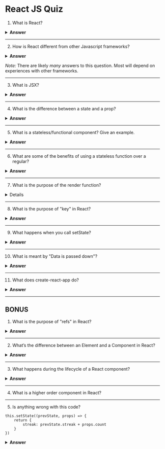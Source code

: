 # React JS Quiz

1. What is React?

<details>
<summary><b>Answer</b></summary>
<p>
React is an open-source JavaScript library created by Facebook for building complex, interactive UIs in web and mobile applications.

The key point in this answer is that React’s core purpose is to build UI components;it is often referred to as just the “V” (View) in an “MVC” architecture. Therefore it has no opinions on the other pieces of your technology stack and can be seamlessly integrated into any application.
</p>
</details>

---

2. How is React different from other Javascript frameworks?

<details>
<summary><b>Answer</b></summary>
<p>
React is a small library focused on building UI components.

By comparison, AngularJS (1.x) approaches building an application by extending HTML markup and injecting various constructs (e.g. Directives, Controllers, Services) at runtime. As a result, AngularJS is very opinionated about the greater architecture of your application.

By contrast, React focuses exclusively on the creation of components, and has few (if any) opinions about an application’s architecture. This allows a developer an incredible amount of flexibility in choosing the architecture they deem “best” — though it also places the responsibility of choosing (or building) those parts on the developer.
</p>
</details>

_Note:_ There are likely _many_ answers to this question. Most will depend on experiences with other frameworks. 

--- 

3. What is JSX?

<details>
<summary><b>Answer</b></summary>
<p>
JSX, aka 'JavaScript eXtension' is XML like syntax developed for use in React. It allows developers to write Javascript that _looks_ like HTML. JSX code by itself cannot be read by the browser; it must be transpiled into traditional JavaScript using tools like Babel and webpack. 
</p>

#### Key Talking Points

* Developers do not have to use JSX (and ES2015) to write an application in React.
* Having said that, many React developers prefer to use JSX as its syntax is far more declarative and reduces overall code complexity. Facebook certainly encourages it in all of their documentation!
* Adopting JSX allows the developer to simultaneously adopt ES2015 — giving immediate access to some wonderful syntactic sugar.
</details>

--- 

4. What is the difference between a state and a prop?

<details>
<summary><b>Answer</b></summary>
<p>
>In a React component, props are variables passed to it by its parent component. State on the other hand is still variables, but directly initialized and managed by the component.
>
> The state can be initialized by props.

More Reading: [https://flaviocopes.com/react-state-vs-props/](https://flaviocopes.com/react-state-vs-props/)
</p>
</details>

--- 

5. What is a stateless/functional component? Give an example.

<details>
<summary><b>Answer</b></summary>
<p>
A stateless, aka functional, component is _just_ a Javascript function that can receive props and return a React element.
</p>

```
const myGreetingComponent = props => {
    return (
        <div>
            <h1>Hello {props.name}</h1>
        </div>
    )
}
```
</details>

--- 

6. What are some of the benefits of using a stateless function over a regular?

<details>
<summary><b>Answer</b></summary>

> [A] functional component has no state, no lifecycle methods and it’s easy to write(plain function) [...] a class component has state, lifecycle methods and React creates an instance of a class component every time React renders it. If you don’t need to use state or lifecycle I would recommend you to use a function component, but If there’s a chance that you need one of those things(state, lifecycle methods) I would suggest you to use class component.

More Reading: [https://itnext.io/react-component-class-vs-stateless-component-e3797c7d23ab](https://itnext.io/react-component-class-vs-stateless-component-e3797c7d23ab)
</details>

--- 

7. What is the purpose of the render function?

<details>
<summary<b>Answer</b></summary>
<p> 
The render method returns a description of what you want to see on the screen. React takes the description and displays the result. 

In particular, render returns a React element, which is a lightweight description of what to render.
</p>
</details>

--- 

8. What is the purpose of "key" in React?

<details>
<summary><b>Answer</b></summary>
<p>
Keys are what help React keep track of what items have changed, been added, or been removed from a list.
</p>
</details>

--- 

9. What happens when you call setState?

<details>
<summary><b>Answer</b></summary>
<p>
The first thing React will do when setState is called is merge the object you passed into setState into the current state of the component. 

This will kick off a process called reconciliation. The end goal of reconciliation is to, in the most efficient way possible, update the UI based on this new state. 

To do this, React will construct a new tree of React elements (which you can think of as an object representation of your UI). Once it has this tree, in order to figure out how the UI should change in response to the new state, React will diff (`diff`: check the differences of) this new tree against the previous element tree. 

By doing this, React will then know the exact changes which occurred, and by knowing exactly what changes occurred, will able to minimize its footprint on the UI by only making updates where absolutely necessary.
</p>
</details>

---

10. What is meant by "Data is passed down"?

<details>
<summary><b>Answer</b></summary>
<p>

React has _one-way_  data binding.  Specifically, React's UI is changed based on changes to the data model. The changes move from the model, it is the single source of truth. 

By comparison, two-way data binding means that the model changes with the UI, and vice-versa. 

One-way data binding means that data is always moving in one direction. This flow is more predictable, with has fewer side effects.

Common React data flow patterns are:

* Parent -> Child
* Child -> Parent (using callbacks)
* Between siblings (messy, but possible). 

More Reading: [https://medium.com/@lizdenhup/understanding-unidirectional-data-flow-in-react-3e3524c09d8e](https://medium.com/@lizdenhup/understanding-unidirectional-data-flow-in-react-3e3524c09d8e)
</p>
</details>

---

11. What does create-react-app do?

<details>
<summary><b>Answer</b></summary>
<p>

Per the [docs](https://facebook.github.io/create-react-app/docs/getting-started) 

> Create React App is an officially supported way to create single-page React applications. It offers a modern build setup with no configuration.

Using `create-react-app` will quickly scaffold out a React application with all the basic libraries, folder structure, and scripts that you need to get a React application up and running quickly.
</p>
</details>

---

## BONUS

1. What is the purpose of "refs" in React?

<details>
<summary><b>Answer</b></summary>
<p>
Refs allow direct access to a DOM element or an instance of a component. 

In order to use them you add a ref attribute to your component whose value is a callback function which will receive the underlying DOM element or the mounted instance of the component as its first argument.
</p>
</details>

---

2. What’s the difference between an Element and a Component in React?

<details>
<summary><b>Answer</b></summary>
<p>
A React _element_ describes what you want to see on the screen. It is an object representation of some UI.

A React _component_ is a function or a class which optionally accepts input and returns a React element (typically via JSX which gets transpiled to a createElement invocation).
</p>
</details>

---

3. What happens during the lifecycle of a React component?

<details>
<summary><b>Answer</b></summary>
<p>
High-Level Component Lifecycle

At the highest level, React components have lifecycle events that fall into three general categories:

* Initialization
* State/Property Updates
* Destruction

Every React component defines these events as a mechanism for managing its properties, state, and rendered output. Some of these events only happen once, others happen more frequently; understanding these three general categories should help you clearly visualize when certain logic needs to be applied.

For example, a component may need to add event listeners to the DOM when it first mounts. However, it should probably remove those event listeners when the component unmounts from the DOM so that irrelevant processing does not occur.
</p>

`componentDidMount()`

`componentWillUnmount()`

</details>

---

4. What is a higher order component in React?


---

5. Is anything wrong with this code?

```
this.setState((prevState, props) => { 
    return { 
        streak: prevState.streak + props.count  
    }
})
```

<details>
<summary><b>Answer</b></summary>
<p>
Nothing is wrong with it 🙂. 

It’s rarely used and not well known, but you can also pass a function to `setState` that receives the previous state and props and returns a new state, just as we’re doing above. 

This is actually recommended if you’re setting state based on previous state.
</p>
</details>